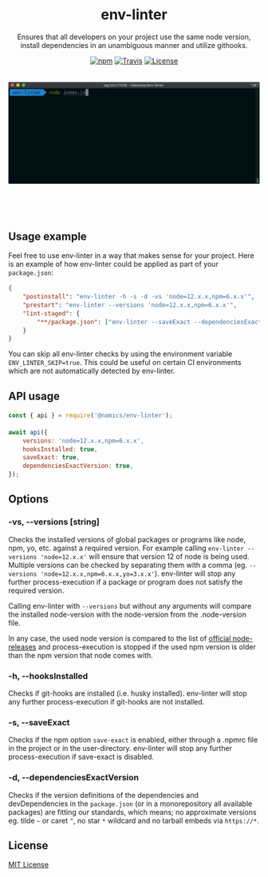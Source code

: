 <div align="center">
    <h1>env-linter</h1>
    <p>Ensures that all developers on your project use the same node version, install dependencies in an unambiguous manner and utilize githooks.</p>

[![npm](https://img.shields.io/npm/v/@namics/env-linter.svg)](https://www.npmjs.com/package/@namics/env-linter)
[![Travis](https://api.travis-ci.org/namics/env-linter.svg?branch=master)](https://travis-ci.org/namics/env-linter)
[![License](https://img.shields.io/badge/license-MIT-green.svg)](http://opensource.org/licenses/MIT)

</div>

<div style="max-width:640px;margin:0 auto;padding:20px 0 60px 0;">
    <img src="./env-linter.gif" alt="env-linter screencast">
</div>

## Usage example

Feel free to use env-linter in a way that makes sense for your project. Here is an example of how env-linter could be applied as part of your `package.json`:

```json
{
	"postinstall": "env-linter -h -s -d -vs 'node=12.x.x,npm=6.x.x'",
	"prestart": "env-linter --versions 'node=12.x.x,npm=6.x.x'",
	"lint-staged": {
		"**/package.json": ["env-linter --saveExact --dependenciesExactVersion"]
	}
}
```

You can skip all env-linter checks by using the environment variable `ENV_LINTER_SKIP=true`. This could be useful on certain CI environments which are not automatically detected by env-linter.

## API usage

```js
const { api } = require('@namics/env-linter');

await api({
	versions: 'node=12.x.x,npm=6.x.x',
	hooksInstalled: true,
	saveExact: true,
	dependenciesExactVersion: true,
});
```

## Options

### -vs, --versions [string]

Checks the installed versions of global packages or programs like node, npm, yo, etc. against a required version.
For example calling `env-linter --versions 'node=12.x.x'` will ensure that version 12 of node is being used. Multiple versions can be checked by separating them with a comma (eg. `--versions 'node=12.x.x,npm=6.x.x,yo=3.x.x'`).
env-linter will stop any further process-execution if a package or program does not satisfy the required version.

Calling env-linter with `--versions` but without any arguments will compare the installed node-version with the node-version from the .node-version file.

In any case, the used node version is compared to the list of [official node-releases](https://nodejs.org/dist/index.json) and process-execution is stopped if the used npm version is older than the npm version that node comes with.

### -h, --hooksInstalled

Checks if git-hooks are installed (i.e. husky installed). env-linter will stop any further process-execution if git-hooks are not installed.

### -s, --saveExact

Checks if the npm option `save-exact` is enabled, either through a .npmrc file in the project or in the user-directory. env-linter will stop any further process-execution if save-exact is disabled.

### -d, --dependenciesExactVersion

Checks if the version definitions of the dependencies and devDependencies in the `package.json` (or in a monorepository all available packages) are fitting our standards, which means; no approximate versions eg. tilde `~` or caret `^`, no star `*` wildcard and no tarball embeds via `https://*`.

## License

[MIT License](./LICENSE)
